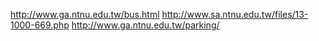 http://www.ga.ntnu.edu.tw/bus.html
http://www.sa.ntnu.edu.tw/files/13-1000-669.php
http://www.ga.ntnu.edu.tw/parking/
